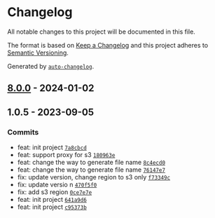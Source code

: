 # Changelog

All notable changes to this project will be documented in this file.

The format is based on [Keep a Changelog](https://keepachangelog.com/en/1.0.0/)
and this project adheres to [Semantic Versioning](https://semver.org/spec/v2.0.0.html).

Generated by [`auto-changelog`](https://github.com/CookPete/auto-changelog).

## [8.0.0](https://hodfords-solutions/hodfords-solutions/nestjs-storage.git/compare/1.0.5...8.0.0) - 2024-01-02

## 1.0.5 - 2023-09-05

### Commits

- feat: init project [`7a8cbcd`](https://github.com/hodfords-solutions/nestjs-storage/commit/7a8cbcde75c940d2ff53fbc149c70e5d45ce0f16)
- feat: support proxy for s3 [`180963e`](https://github.com/hodfords-solutions/nestjs-storage/commit/180963eaff45bd69b6122cb52f7989b7481f2d84)
- feat: change the way to generate file name [`8c4ecd0`](https://github.com/hodfords-solutions/nestjs-storage/commit/8c4ecd087337bfd5e286f630dfd1b1f9df8c287d)
- feat: change the way to generate file name [`76147e7`](https://github.com/hodfords-solutions/nestjs-storage/commit/76147e7eec83016e9999b2772a0942c26c2735fb)
- fix: update version, change region to s3 only [`f73349c`](https://github.com/hodfords-solutions/nestjs-storage/commit/f73349c7e50febb832953e1c797db030e93a6395)
- fix: update versio n [`470f5f0`](https://github.com/hodfords-solutions/nestjs-storage/commit/470f5f0166004c7f35dc57f8676036f7cee73da3)
- fix: add s3 region [`0ce7e7e`](https://github.com/hodfords-solutions/nestjs-storage/commit/0ce7e7e7a50f25574b01a6b3ad33c7e19d5b9c87)
- feat: init project [`641a9d6`](https://github.com/hodfords-solutions/nestjs-storage/commit/641a9d619225845eb5ef958d7ea14f521063ce8c)
- feat: init project [`c95373b`](https://github.com/hodfords-solutions/nestjs-storage/commit/c95373b5de2fe4b7633f9a89c6ae2634eddc112a)

